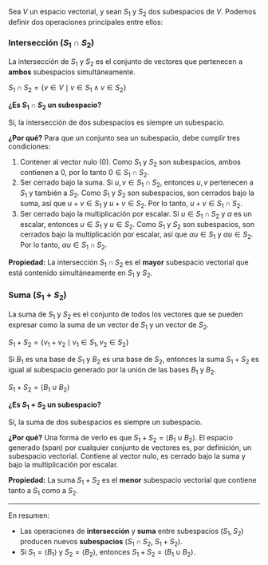 Sea $V$ un espacio vectorial, y sean $S_1$ y $S_2$ dos subespacios de $V$. Podemos definir dos operaciones principales entre ellos:

### Intersección ($S_1 \cap S_2$)

La intersección de $S_1$ y $S_2$ es el conjunto de vectores que pertenecen a **ambos** subespacios simultáneamente.

$S_1 \cap S_2 = \{v \in V \mid v \in S_1 \land v \in S_2\}$

**¿Es $S_1 \cap S_2$ un subespacio?**

Sí, la intersección de dos subespacios es siempre un subespacio.

**¿Por qué?** Para que un conjunto sea un subespacio, debe cumplir tres condiciones:
1.  Contener al vector nulo ($0$). Como $S_1$ y $S_2$ son subespacios, ambos contienen a $0$, por lo tanto $0 \in S_1 \cap S_2$.
2.  Ser cerrado bajo la suma. Si $u, v \in S_1 \cap S_2$, entonces $u, v$ pertenecen a $S_1$ y también a $S_2$. Como $S_1$ y $S_2$ son subespacios, son cerrados bajo la suma, así que $u+v \in S_1$ y $u+v \in S_2$. Por lo tanto, $u+v \in S_1 \cap S_2$.
3.  Ser cerrado bajo la multiplicación por escalar. Si $u \in S_1 \cap S_2$ y $\alpha$ es un escalar, entonces $u \in S_1$ y $u \in S_2$. Como $S_1$ y $S_2$ son subespacios, son cerrados bajo la multiplicación por escalar, así que $\alpha u \in S_1$ y $\alpha u \in S_2$. Por lo tanto, $\alpha u \in S_1 \cap S_2$.

**Propiedad:** La intersección $S_1 \cap S_2$ es el **mayor** subespacio vectorial que está contenido simultáneamente en $S_1$ y $S_2$.

###  Suma ($S_1 + S_2$)

La suma de $S_1$ y $S_2$ es el conjunto de todos los vectores que se pueden expresar como la suma de un vector de $S_1$ y un vector de $S_2$.

$S_1 + S_2 = \{v_1 + v_2 \mid v_1 \in S_1, v_2 \in S_2\}$

Si $B_1$ es una base de $S_1$ y $B_2$ es una base de $S_2$, entonces la suma $S_1 + S_2$ es igual al subespacio generado por la unión de las bases $B_1$ y $B_2$.

$S_1 + S_2 = \langle B_1 \cup B_2 \rangle$

**¿Es $S_1 + S_2$ un subespacio?**

Sí, la suma de dos subespacios es siempre un subespacio.

**¿Por qué?**
Una forma de verlo es que $S_1 + S_2 = \langle B_1 \cup B_2 \rangle$. El espacio generado (span) por cualquier conjunto de vectores es, por definición, un subespacio vectorial. Contiene al vector nulo, es cerrado bajo la suma y bajo la multiplicación por escalar.

**Propiedad:** La suma $S_1 + S_2$ es el **menor** subespacio vectorial que contiene tanto a $S_1$ como a $S_2$.

---

En resumen:
*   Las operaciones de **intersección** y **suma** entre subespacios ($S_1, S_2$) producen nuevos **subespacios** ($S_1 \cap S_2$, $S_1 + S_2$).
*   Si $S_1 = \langle B_1 \rangle$ y $S_2 = \langle B_2 \rangle$, entonces $S_1 + S_2 = \langle B_1 \cup B_2 \rangle$.